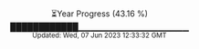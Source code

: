 <p align="center">
⏳Year Progress (43.16 %) <br>
████████████▁▁▁▁▁▁▁▁▁▁▁▁▁▁▁▁▁▁ <br>
<sub>Updated: Wed, 07 Jun 2023 12:33:32 GMT</sub>
</p>

